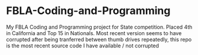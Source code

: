 # FBLA-Coding-and-Programming
My FBLA Coding and Programming project for State competition. Placed 4th in California and Top 15 in Nationals.
Most recent version seems to have corrupted after being tranferred between thumb drives repeatedly, this repo is the most recent source code I have available / not corrupted
